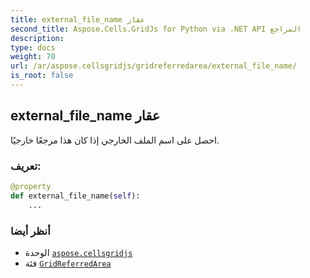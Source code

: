 ```yaml
---
title: external_file_name عقار
second_title: Aspose.Cells.GridJs for Python via .NET API المراجع
description:
type: docs
weight: 70
url: /ar/aspose.cellsgridjs/gridreferredarea/external_file_name/
is_root: false
---
```

##  external_file_name عقار


احصل على اسم الملف الخارجي إذا كان هذا مرجعًا خارجيًا.
###  تعريف:
```python
@property
def external_file_name(self):
    ...
```

###  أنظر أيضا
* الوحدة [`aspose.cellsgridjs`](../../)
* فئة [`GridReferredArea`](/cells/python-net/ar/aspose.cellsgridjs/gridreferredarea)

